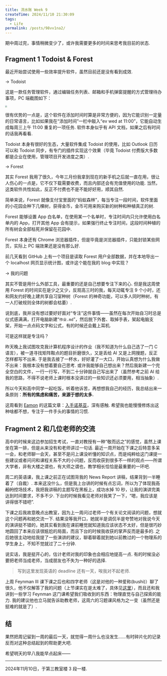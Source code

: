 ```yaml
---
title: 流水账 Week 9
createTime: 2024/11/10 21:30:09
tags:
  - Life
permalink: /posts/98vv1na2/
---
```


期中周过完，事情稍微变少了，或许我需要更多的时间来思考我目前的状态.

## Fragment 1 Todoist & Forest

最近开始尝试使用一些效率提升软件，虽然目前还是没有看到成效.

$\longrightarrow$ Todoist

这是一款任务管理软件，通过编辑任务列表、邮箱和手机弹窗提醒的方式管理待办事项，PC 端截图如下：

<img src="https://p.sda1.dev/20/0c499cf3916525c5ddc07d149821f3a5/屏幕截图 2024-11-10 194335.png" style="zoom:40%;" />

很有优势的一点是，这个软件在添加时间时算是非常方便的，因为它能识别一定量的日常语言，比如如果我在“添加时间”一栏中敲入“ev wed at 11:00”，它能自动生成每周三上午 11:00 重复的一项任务. 软件本身似乎有 API 文档，如果之后有时间的话我再看看.

Todoist 本身有很好的生态，大量软件集成 Todoist 的使用，比如 Outlook 日历可以和 Todoist 同步，有专门的插件实现这个效果（毕竟 Todoist 付费版大多数都是企业在使用，管理项目开发进度之类）.

$\longrightarrow$ Forest

其实 Forest 我用了很久，今年三月份我拿到现在的新手机之后就一直在用，很让人伤心的一点是，它不仅下载需要收费，而且内部还会有充值使用的功能. 当然，这类软件共性如此，反正不付费也不是不能好好用，顺其自然.

简单来说，Forest 就像支付宝里面的“蚂蚁森林”，每当专注一段时间，软件里面的小花园会种下几棵树，获得金币，金币可用来购买新的树种和种植真正的树.

Forest 能够设置 App 白名单，在使用某一个名单时，专注时间内只允许使用白名单内的 App，打开其他 App 会有提示，如果强行终止专注时间，这段时间种植的所有树会全部枯死并保留在花园中.

Forest 本身还有 Chrome 浏览器插件，但是毕竟是浏览器插件，只能封锁某些网页，实际上 PC 端效果还是没有那么好.

前几天看到 GitHub 上有一个项目是读取 Forest 用户全部数据，并在本地导出一个 localhost 网页显示统计图，或许这个能在我的 blog 中实现？

$\longrightarrow$ 我的问题

其实不管是用什么外部工具，最重要的还是自己想要专注下来的心. 但是我这周使用 Forest 的时间实在是少之又少，反观高三时的我，每天动辄专注 9 个小时，还和网友约好晚上建共享自习室种树（Forest 的神奇功能，可以多人同时种树，有一人打破规则全体的树都会枯萎）.

说到底，我并没有想过要好好面对“专注”这件事情——虽然在每次开始自习时总是仪式感满满，打开电脑新建“```作业.md```”，然后脱下外套、取掉手表，架起电脑支架，开始一点点码文字和公式，有的时候还会戴上耳机.

可是这样就是专注吗？

昨天晚上我试图攻克我计算机程序设计的作业（我不知道为什么自己选了一门 C 语言），被一道寻找矩阵鞍点的题目折磨很久，又是丢给 AI 又是上网搜题，反正怎样都写不出来. 于是我去接了一杯水，好好灌了一大口，开始认真想为什么我做不出来：我根本没有想着要自己思考. 或许我能够自己想出来？然后我新建一个完全空白的文件，一行一行写，不到二十分钟就自己写出来了（虽然参考之前 AI 给我的思路，不得不说老师上课时根本没讲过的一些知识还必须要用，相当抽象）.

所以今天和高中同学一起吃饭，听着他诉苦，再想想我自己的经历，我总结出来一条原则：**所有的焦虑和痛苦，来源于想的太多.**

这周看到 [Eamon](https://fanyiming.life/) 的这篇文章：[入手诺基亚](https://fanyiming.life/?p=167)，深有感触. 希望我也能慢慢修炼出这种啥都不想，专注于一件手头的事情的习惯.

## Fragment 2 和几位老师的交流

高中的时候来这边参加招生考试，一直对教授有一种“敬而远之”的感觉，虽然上课坐在第一排，但是从来没有和老师讲过一句话. 最近一周开始在下课之后特意多呆一会，和老师聊一会天，甚至不是问上课没听懂的知识点，而是纯粹给这门课提一些建议或者问问和课程关系不大的小问题，反而收获到很多不一样的观点——所谓大学者，非有大楼之谓也，有大师之谓也，教学相长恰恰是最重要的一环吧.

周二的英语课，我上课之前正在试图背我的 News Report 讲稿，结果背到一半睡着了（自裁）. 本来这没什么，但是我上台讲的时候有点忘词，所以为了体现我<s>高超的</s>控场技术，我把我讲稿的主题写在黑板上，成功水掉 10 秒，让我的演讲完美达到时间要求，不多不少. 下台的时候我看见老师对我笑了一下，“嗯，我应该是讲得很不错吧”.

下课之后我故意晚点出教室，因为上一周问过老师一个有关论文阅读的问题，想就这个问题再和她交流一下. 结果没等我开口，她就半是调侃半是夸赞地对我说今天的演讲挺不错的，她其实看到我在课前睡觉就知道我应该状态不太好，但是很巧妙地圆回了本来应该很尴尬的局面，而且下台的时候我收获的掌声反而是最多的. 之后她很主动地给我提了一些演讲的建议，聊着聊着就到她以前教过的一个物理系的学生身上，不知不觉就过了二十分钟.

说实话，我是挺开心的，估计老师对我的印象也会相应地提高一点. 有的时候没必要把老师当成老师，当成朋友也不失为一种好的选择.

> 写到这里发现英语的 deadline 还有一天，唉我对不起老师.

上周 Feynman III 课下课之后也和四字老师（这是对他的一种爱称(bushi)）聊了很久，他不仅解答了我的问题（上节课实在是太难了，具体见[这里](/Feynman-III/Feynman-III/4my0z90h/)），而且还和我讲到一些学习 Feynman 这门课希望我们吸收到的东西：物理直觉与自己探索的能力. 我的建议他也立马就告诉助教老师，这周六的习题课风格为之一变（虽然还是挺难的就是了）.

## 结

果然把周记留到一周的最后一天，就觉得一周什么也没发生……有时碎片化的记录反而对这种总结起到的帮助更大吧.

希望明天的早八我能早点起床——

---

2024年11月10日，于第三教室楼 3 段一楼.
